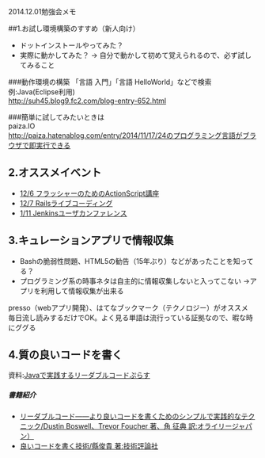 2014.12.01勉強会メモ
 
##1.お試し環境構築のすすめ（新人向け）

* ドットインストールやってみた？
* 実際に動かしてみた？ → 自分で動かして初めて覚えられるので、必ず試してみること
 
###動作環境の構築
「言語 入門」「言語 HelloWorld」などで検索  
例:Java(Eclipse利用)  
http://suh45.blog9.fc2.com/blog-entry-652.html
 
###簡単に試してみたいときは  
paiza.IO  
http://paiza.hatenablog.com/entry/2014/11/17/24のプログラミング言語がブラウザで即実行できる
 
## 2.オススメイベント

* [12/6 フラッシャーのためのActionScript講座](http://www.creativevillage.ne.jp/PR/seminar190.html)
* [12/7 Railsライブコーディング](http://railsjob.doorkeeper.jp/events/17398)
* [1/11 Jenkinsユーザカンファレンス](http://jenkins.connpass.com/event/8763/)
 
## 3.キュレーションアプリで情報収集

* Bashの脆弱性問題、HTML5の勧告（15年ぶり）などがあったことを知ってる？
* プログラミング系の時事ネタは自主的に情報収集しないと入ってこない
→アプリを利用して情報収集が出来る  

presso（webアプリ開発）、はてなブックマーク（テクノロジー）がオススメ    
毎日流し読みするだけでOK。よく見る単語は流行っている証拠なので、暇な時にググる
 
 
## 4.質の良いコードを書く
資料:[Javaで実践するリーダブルコードぷらす](http://www.slideshare.net/mobile/norimatsu2012/ss-23791246)

##### 書籍紹介
* [リーダブルコード――より良いコードを書くためのシンプルで実践的なテクニック/Dustin Boswell、Trevor Foucher 著、角 征典 訳:オライリージャパン）](http://www.oreilly.co.jp/books/9784873115658/)
* [良いコードを書く技術/縣俊貴 著:技術評論社](http://gihyo.jp/book/2011/978-4-7741-4596-9)
